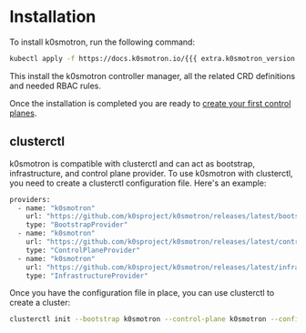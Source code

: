 # Installation

To install k0smotron, run the following command:

```bash
kubectl apply -f https://docs.k0smotron.io/{{{ extra.k0smotron_version }}}/install.yaml
```

This install the k0smotron controller manager, all the related CRD definitions and needed RBAC rules.

Once the installation is completed you are ready to [create your first control planes](cluster.md).

## clusterctl

k0smotron is compatible with clusterctl and can act as bootstrap, infrastructure, and control plane provider. To use k0smotron with clusterctl, you need to create a clusterctl configuration file. Here's an example:

```bash
providers:
  - name: "k0smotron"
    url: "https://github.com/k0sproject/k0smotron/releases/latest/bootstrap-components.yaml"
    type: "BootstrapProvider"
  - name: "k0smotron"
    url: "https://github.com/k0sproject/k0smotron/releases/latest/control-plane-components.yaml"
    type: "ControlPlaneProvider"
  - name: "k0smotron"
    url: "https://github.com/k0sproject/k0smotron/releases/latest/infrastructure-components.yaml"
    type: "InfrastructureProvider"
```

Once you have the configuration file in place, you can use clusterctl to create a cluster:

```bash
clusterctl init --bootstrap k0smotron --control-plane k0smotron --config config.yaml
```
